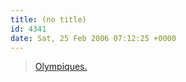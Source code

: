 ```yaml
---
title: (no title)
id: 4341
date: Sat, 25 Feb 2006 07:12:25 +0000
---
```


> [Olympiques.](http://enter.gregstorey.com/2002/02/09/olympiques/)

<iframe class="wp-embedded-content" data-secret="HIAftVx6gQ" frameborder="0" height="338" marginheight="0" marginwidth="0" sandbox="allow-scripts" scrolling="no" security="restricted" src="http://enter.gregstorey.com/2002/02/09/olympiques/embed/#?secret=HIAftVx6gQ" style="position: absolute; clip: rect(1px, 1px, 1px, 1px);" title="“Olympiques.” — Test" width="600"></iframe>


